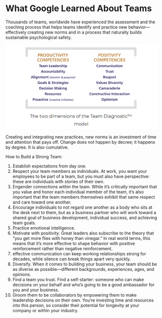 # What Google Learned About Teams

Thousands of teams, worldwide have experienced the assessment and the coaching process that helps teams identify and practice new behavior—effectively creating new norms and in a process that naturally builds sustainable psychological safety.

![TEAMGOOGLE](IMG/../img/TEAMGOOGLE.png)

Creating and integrating new practices, new norms is an investment of time and attention that pays off. Change does not happen by decree; it happens by degree. It is also cumulative.

How to Build a Strong Team:

1. Establish expectations from day one.
2. Respect your team members as individuals. At work, you want your employees to be part of a team, but you must also have perspective: these are individuals with stories of their own.
3. Engender connections within the team. While it’s critically important that you value and honor each individual member of the team, it’s also important that the team members themselves exhibit that same respect and care toward one another.
4. Encourage individuals to not regard one another as a body who sits at the desk next to them, but as a business partner who will work toward a shared goal of business development, individual success, and achieving team goals.
5. Practice emotional intelligence.
6. Motivate with positivity. Great leaders also subscribe to the theory that “you get more flies with honey than vinegar.” In real world terms, this means that it’s more effective to shape behavior with positive reinforcement rather than negative reinforcement.
7. effective communication can keep working relationships strong for decades, while silence can break things apart very quickly.
8. Diversify. When it comes to building your business, your team should be as diverse as possible—different backgrounds, experiences, ages, and opinions.
9. Find a team you trust. Find a self-starter: someone who can make decisions on your behalf and who’s going to be a good ambassador for you and your business.
10. Groom them to be collaborators by empowering them to make leadership decisions on their own. You’re investing time and resources into this person, so consider their potential for longevity at your company or within your industry.
